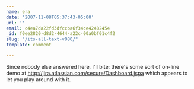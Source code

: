 ```yaml
---
name: era
date: '2007-11-08T05:37:43-05:00'
url: ''
email: c4ea7da22fd3dfccba6f34ce42482454
_id: f0ee2820-d8d2-4644-a22c-00a0bf01c4f2
slug: "/its-all-text-v080/"
template: comment

---
```


Since nobody else answered here, I'll bite: there's some sort of on-line demo at http://jira.atlassian.com/secure/Dashboard.jspa which appears to let you play around with it.
